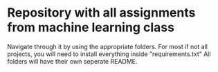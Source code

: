 # Repository with all assignments from machine learning class
Navigate through it by using the appropriate folders.
For most if not all projects, you will need to install everything inside "requirements.txt"
All folders will have their own seperate README.
